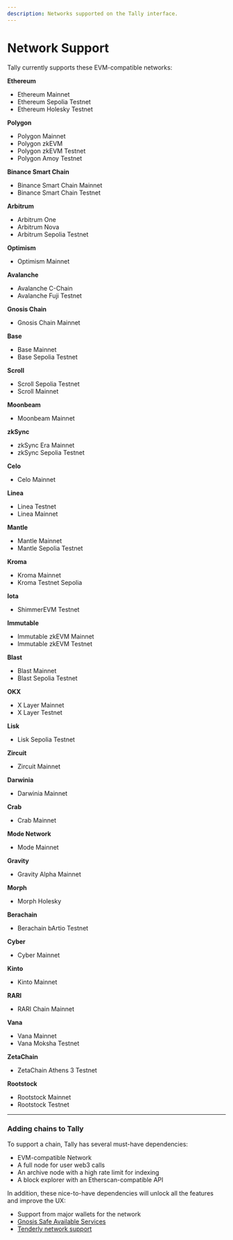 ```yaml
---
description: Networks supported on the Tally interface.
---
```


# Network Support

Tally currently supports these EVM-compatible networks:

**Ethereum**

* Ethereum Mainnet
* Ethereum Sepolia Testnet
* Ethereum Holesky Testnet

**Polygon**

* Polygon Mainnet
* Polygon zkEVM
* Polygon zkEVM Testnet
* Polygon Amoy Testnet

**Binance Smart Chain**

* Binance Smart Chain Mainnet
* Binance Smart Chain Testnet

**Arbitrum**

* Arbitrum One
* Arbitrum Nova
* Arbitrum Sepolia Testnet

**Optimism**

* Optimism Mainnet

**Avalanche**

* Avalanche C-Chain
* Avalanche Fuji Testnet

**Gnosis Chain**

* Gnosis Chain Mainnet

**Base**

* Base Mainnet
* Base Sepolia Testnet

**Scroll**

* Scroll Sepolia Testnet
* Scroll Mainnet

**Moonbeam**

* Moonbeam Mainnet

**zkSync**

* zkSync Era Mainnet
* zkSync Sepolia Testnet

**Celo**

* Celo Mainnet

**Linea**

* Linea Testnet
* Linea Mainnet

**Mantle**

* Mantle Mainnet
* Mantle Sepolia Testnet

**Kroma**

* Kroma Mainnet
* Kroma Testnet Sepolia

**Iota**

* ShimmerEVM Testnet

**Immutable**

* Immutable zkEVM Mainnet
* Immutable zkEVM Testnet

**Blast**

* Blast Mainnet
* Blast Sepolia Testnet

**OKX**

* X Layer Mainnet
* X Layer Testnet

**Lisk**

* Lisk Sepolia Testnet

**Zircuit**

* Zircuit Mainnet

**Darwinia**

* Darwinia Mainnet

**Crab**

* Crab Mainnet

**Mode Network**

* Mode Mainnet

**Gravity**

* Gravity Alpha Mainnet

**Morph**

* Morph Holesky

**Berachain**

* Berachain bArtio Testnet

**Cyber**

* Cyber Mainnet

**Kinto**

* Kinto Mainnet

**RARI**

* RARI Chain Mainnet

**Vana**

* Vana Mainnet
* Vana Moksha Testnet

**ZetaChain**

* ZetaChain Athens 3 Testnet

**Rootstock**

* Rootstock Mainnet
* Rootstock Testnet

***

### Adding chains to Tally

To support a chain, Tally has several must-have dependencies:

* EVM-compatible Network
* A full node for user web3 calls
* An archive node with a high rate limit for indexing
* A block explorer with an Etherscan-compatible API

In addition, these nice-to-have dependencies will unlock all the features and improve the UX:

* Support from major wallets for the network
* [Gnosis Safe Available Services](https://docs.safe.global/safe-core-api/available-services#safe-transaction-service)
* [Tenderly network support](https://docs.tenderly.co/supported-networks-and-languages)
